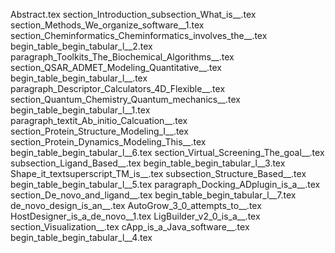 Abstract.tex
section_Introduction_subsection_What_is__.tex
section_Methods_We_organize_software__1.tex
section_Cheminformatics_Cheminformatics_involves_the__.tex
begin_table_begin_tabular_l__2.tex
paragraph_Toolkits_The_Biochemical_Algorithms__.tex
section_QSAR_ADMET_Modeling_Quantitative__.tex
begin_table_begin_tabular_l__.tex
paragraph_Descriptor_Calculators_4D_Flexible__.tex
section_Quantum_Chemistry_Quantum_mechanics__.tex
begin_table_begin_tabular_l__1.tex
paragraph_textit_Ab_initio_Calcuation__.tex
section_Protein_Structure_Modeling_I__.tex
section_Protein_Dynamics_Modeling_This__.tex
begin_table_begin_tabular_l__6.tex
section_Virtual_Screening_The_goal__.tex
subsection_Ligand_Based__.tex
begin_table_begin_tabular_l__3.tex
Shape_it_textsuperscript_TM_is__.tex
subsection_Structure_Based__.tex
begin_table_begin_tabular_l__5.tex
paragraph_Docking_ADplugin_is_a__.tex
section_De_novo_and_ligand__.tex
begin_table_begin_tabular_l__7.tex
de_novo_design_is_an__.tex
AutoGrow_3_0_attempts_to__.tex
HostDesigner_is_a_de_novo__1.tex
LigBuilder_v2_0_is_a__.tex
section_Visualization__.tex
cApp_is_a_Java_software__.tex
begin_table_begin_tabular_l__4.tex